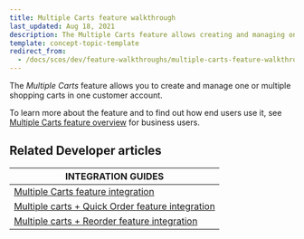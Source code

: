 ```yaml
---
title: Multiple Carts feature walkthrough
last_updated: Aug 18, 2021
description: The Multiple Carts feature allows creating and managing one or multiple shopping carts in one customer account.
template: concept-topic-template
redirect_from:
  - /docs/scos/dev/feature-walkthroughs/multiple-carts-feature-walkthrough.html
---
```


The _Multiple Carts_ feature allows you to create and manage one or multiple shopping carts in one customer account.


To learn more about the feature and to find out how end users use it, see [Multiple Carts feature overview](/docs/scos/user/features/multiple-carts-feature-overview.html) for business users.


## Related Developer articles

|INTEGRATION GUIDES  |
|---------|
| [Multiple Carts feature integration](/docs/scos/dev/feature-integration-guides/multiple-carts-feature-integration.html)  |
| [Multiple carts + Quick Order feature integration](/docs/scos/dev/feature-integration-guides/multiple-carts-quick-order-feature-integration.html)  |
| [Multiple carts + Reorder feature integration](/docs/scos/dev/feature-integration-guides/multiple-carts-reorder-feature-integration.html)   |
